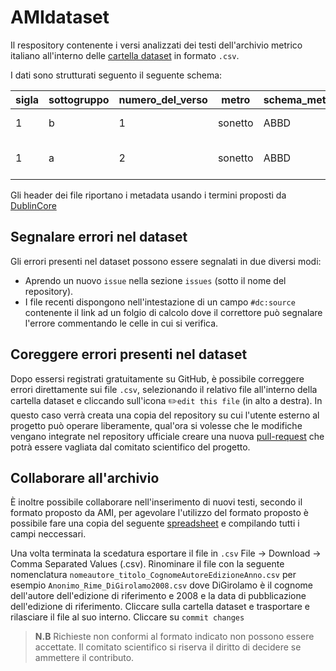 # AMIdataset
Il respository contenente i versi analizzati dei testi dell'archivio metrico italiano all'interno delle [cartella dataset](https://github.com/ArchivioMetricoItaliano/AMIdataset/tree/main/dataset) in formato `.csv`. 

I dati sono strutturati seguento il seguente schema:

| sigla      | sottogruppo | numero_del_verso | metro   | schema_metrico | congedo | tipo_verso | trascrizione_verso                    | accento_01 | accento_02 | accento_03 | accento_04 | accento_05 | accento_06 | accento_07 | accento_08 | accento_09 | accento_10 | irregolarità |
|------------|-------------|------------------|---------|----------------|---------|------------|---------------------------------------|-----------:|-----------:|-----------:|-----------:|-----------:|-----------:|-----------:|-----------:|-----------:|-----------:|--------------|
| 1 |           b |                1 | sonetto | ABBD           | ABBC    |         11 | A ciascun’alma presa e gentil core    | 1          | 1          | 0          | 1          | 0          | 1          | 0          | 1          | 0          | 0          | ipometro     |
| 1 |           a |                2 | sonetto | ABBD           | ABBC    |          7 | nel cui cospetto ven lo dir presente, | 0          | 1          | 0          | 1          | 0          | 0          | 0          | 0          | 0          | 0          | ipermetro    |

Gli header dei file riportano i metadata usando i termini proposti da [DublinCore](https://www.dublincore.org/specifications/dublin-core/dcmi-terms/)

## Segnalare errori nel dataset
Gli errori presenti nel dataset possono essere segnalati in due diversi modi:
 - Aprendo un nuovo `issue` nella sezione `issues` (sotto il nome del repository).
 - I file recenti dispongono nell'intestazione di un campo `#dc:source`	contenente il link ad un folgio di calcolo dove il correttore può segnalare l'errore commentando le celle in cui si verifica.

## Coreggere errori presenti nel dataset
Dopo essersi registrati gratuitamente su GitHub, è possibile correggere errori direttamente sui file `.csv`, selezionando il relativo file all'interno della cartella dataset e cliccando sull'icona ✏️`edit this file` (in alto a destra). In questo caso verrà creata una copia del repository su cui l'utente esterno al progetto può operare liberamente, qual'ora si volesse che le modifiche vengano integrate nel repository ufficiale creare una nuova [pull-request](https://docs.github.com/en/pull-requests/collaborating-with-pull-requests/proposing-changes-to-your-work-with-pull-requests/about-pull-requests) che potrà essere vagliata dal comitato scientifico del progetto.

## Collaborare all'archivio
È inoltre possibile collaborare nell'inserimento di nuovi testi, secondo il formato proposto da AMI, per agevolare l'utilizzo del formato proposto è possibile fare una copia del seguente [spreadsheet](https://docs.google.com/spreadsheets/d/1psXBmH2jdZQWsEPhh27vEuBPESPz9ZCIlnotYNDUW_U/edit?usp=sharing) e compilando tutti i campi neccessari.

Una volta terminata la scedatura esportare il file in `.csv` File -> Download -> Comma Separated Values (.csv). Rinominare il file con la seguente nomenclatura  `nomeautore_titolo_CognomeAutoreEdizioneAnno.csv` per esempio `Anonimo_Rime_DiGirolamo2008.csv` dove DiGirolamo è il cognome dell'autore dell'edizione di riferimento e 2008 e la data di pubblicazione dell'edizione di riferimento. Cliccare sulla cartella dataset e trasportare e rilasciare il file al suo interno. Cliccare su `commit changes`

> **N.B** Richieste non conformi al formato indicato non possono essere accettate. 
> Il comitato scientifico si riserva il diritto di decidere se ammettere il contributo. 
